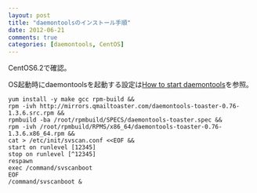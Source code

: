 ```yaml
---
layout: post
title: "daemontoolsのインストール手順"
date: 2012-06-21
comments: true
categories: [daemontools, CentOS]
---
```

CentOS6.2で確認。

OS起動時にdaemontoolsを起動する設定は[How to start daemontools](http://cr.yp.to/daemontools/start.html)を参照。

```
yum install -y make gcc rpm-build &&
rpm -ivh http://mirrors.qmailtoaster.com/daemontools-toaster-0.76-1.3.6.src.rpm &&
rpmbuild -ba /root/rpmbuild/SPECS/daemontools-toaster.spec &&
rpm -ivh /root/rpmbuild/RPMS/x86_64/daemontools-toaster-0.76-1.3.6.x86_64.rpm &&
cat > /etc/init/svscan.conf <<EOF &&
start on runlevel [12345]
stop on runlevel [^12345]
respawn
exec /command/svscanboot
EOF
/command/svscanboot &
```
